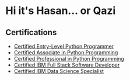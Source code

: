 <h1>Hi it's Hasan... or Qazi</h1>

<h2>Certifications</h2>
<ul>
  <li><a href='https://verify.openedg.org/?id=26FX.hzWH.vLRe' target='_blank'>Certified Entry-Level Python Programmer</a></li>
  <li><a href='https://verify.openedg.org/?id=4BUc.goKY.wEAR' target='_blank'>Certified Associate in Python Programming</a></li>
  <li><a href='https://verify.openedg.org/?id=qC9f.PSzQ.oETC' target='_blank'>Certified Professional in Python Programming</a></li>
  <li><a href='https://coursera.org/verify/professional-cert/4PGVVNX8CBCA' target='_blank'>Certified IBM Full Stack Software Developer</a></li>
  <li><a href='https://coursera.org/verify/professional-cert/M2WNRP3V2B87' target='_blank'>Certified IBM Data Science Specialist</a></li>
</ul>

<!--
**hasanqazi87/hasanqazi87** is a ✨ _special_ ✨ repository because its `README.md` (this file) appears on your GitHub profile.

Here are some ideas to get you started:

- 🔭 I’m currently working on ...
- 🌱 I’m currently learning ...
- 👯 I’m looking to collaborate on ...
- 🤔 I’m looking for help with ...
- 💬 Ask me about ...
- 📫 How to reach me: ...
- 😄 Pronouns: ...
- ⚡ Fun fact: ...
-->
